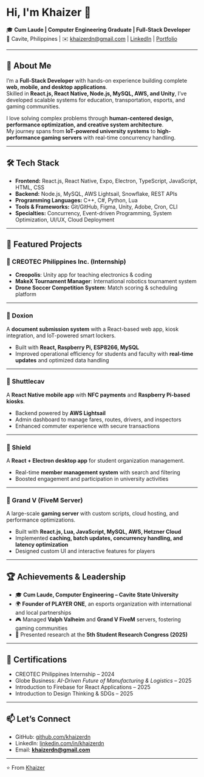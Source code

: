 # Hi, I'm Khaizer 👋

🎓 **Cum Laude | Computer Engineering Graduate | Full-Stack Developer**  
📍 Cavite, Philippines | ✉️ khaizerdn@gmail.com | [LinkedIn](https://www.linkedin.com/in/khaizerdn) | [Portfolio](https://github.com/khaizerdn)

---

## 🚀 About Me  
I’m a **Full-Stack Developer** with hands-on experience building complete **web, mobile, and desktop applications**.  
Skilled in **React.js, React Native, Node.js, MySQL, AWS, and Unity**, I’ve developed scalable systems for education, transportation, esports, and gaming communities.  

I love solving complex problems through **human-centered design, performance optimization, and creative system architecture**.  
My journey spans from **IoT-powered university systems** to **high-performance gaming servers** with real-time concurrency handling.

---

## 🛠️ Tech Stack  

- **Frontend:** React.js, React Native, Expo, Electron, TypeScript, JavaScript, HTML, CSS  
- **Backend:** Node.js, MySQL, AWS Lightsail, Snowflake, REST APIs  
- **Programming Languages:** C++, C#, Python, Lua  
- **Tools & Frameworks:** Git/GitHub, Figma, Unity, Adobe, Cron, CLI  
- **Specialties:** Concurrency, Event-driven Programming, System Optimization, UI/UX, Cloud Deployment  

---

## 📌 Featured Projects  

### 🔹 CREOTEC Philippines Inc. (Internship)  
- **Creopolis**: Unity app for teaching electronics & coding  
- **MakeX Tournament Manager**: International robotics tournament system  
- **Drone Soccer Competition System**: Match scoring & scheduling platform  

---

### 🔹 Doxion
A **document submission system** with a React-based web app, kiosk integration, and IoT-powered smart lockers.  
- Built with **React, Raspberry Pi, ESP8266, MySQL**  
- Improved operational efficiency for students and faculty with **real-time updates** and optimized data handling  

---

### 🔹 Shuttlecav  
A **React Native mobile app** with **NFC payments** and **Raspberry Pi-based kiosks**.  
- Backend powered by **AWS Lightsail**  
- Admin dashboard to manage fares, routes, drivers, and inspectors  
- Enhanced commuter experience with secure transactions  

---

### 🔹 Shield 
A **React + Electron desktop app** for student organization management.  
- Real-time **member management system** with search and filtering  
- Boosted engagement and participation in university activities  

---

### 🔹 Grand V (FiveM Server)  
A large-scale **gaming server** with custom scripts, cloud hosting, and performance optimizations.  
- Built with **React.js, Lua, JavaScript, MySQL, AWS, Hetzner Cloud**  
- Implemented **caching, batch updates, concurrency handling, and latency optimization**  
- Designed custom UI and interactive features for players  

---

## 🏆 Achievements & Leadership  

- 🎓 **Cum Laude, Computer Engineering – Cavite State University**  
- 🌍 **Founder of PLAYER ONE**, an esports organization with international and local partnerships  
- 🎮 Managed **Valph Valheim** and **Grand V FiveM** servers, fostering gaming communities  
- 📜 Presented research at the **5th Student Research Congress (2025)**  

---

## 📂 Certifications  

- CREOTEC Philippines Internship – 2024  
- Globe Business: *AI-Driven Future of Manufacturing & Logistics* – 2025  
- Introduction to Firebase for React Applications – 2025  
- Introduction to Design Thinking & SDGs – 2025  

---

## 📫 Let’s Connect  
- GitHub: [github.com/khaizerdn](https://github.com/khaizerdn)  
- LinkedIn: [linkedin.com/in/khaizerdn](https://www.linkedin.com/in/khaizerdn)  
- Email: **khaizerdn@gmail.com**  

---
⭐️ From [Khaizer](https://github.com/khaizerdn)

